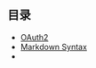 ## 目录

- [OAuth2](.net/identityserver4/OAuth2.md)
- [Markdown Syntax](.net/IdentityServer4/Markdown_sytntax.md)
- 

